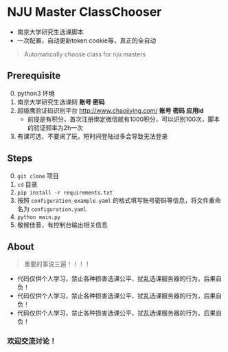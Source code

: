 # NJU Master ClassChooser

- 南京大学研究生选课脚本
- 一次配置，自动更新token cookie等，真正的全自动

> Automatically choose class for nju masters

## Prerequisite

0. python3 环境
1. 南京大学研究生选课网 **账号 密码**
2. 超级鹰验证码识别平台 http://www.chaojiying.com/ **账号 密码 应用id** 
   - 前提是有积分，首次注册绑定微信就有1000积分，可以识别100次，脚本的验证频率为2h一次
3. 有课可选，不要闹了玩，短时间登陆过多会导致无法登录

## Steps

0. `git clone` 项目
1. `cd` 目录
2. `pip install -r requirements.txt`
3. 按照 `configuration_example.yaml` 的格式填写账号密码等信息，将文件重命名为 `configuration.yaml`
4. `python main.py`
5. 敬候佳音，有控制台输出相关信息

## About

> 重要的事说三遍！！！！

- 代码仅供个人学习，禁止各种损害选课公平、扰乱选课服务器的行为，后果自负！
- 代码仅供个人学习，禁止各种损害选课公平、扰乱选课服务器的行为，后果自负！
- 代码仅供个人学习，禁止各种损害选课公平、扰乱选课服务器的行为，后果自负！

### 欢迎交流讨论！